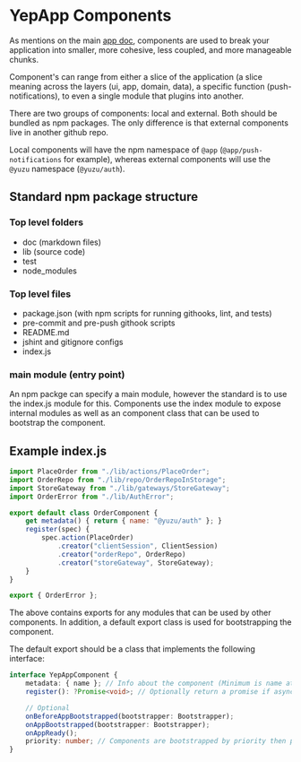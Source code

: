 # YepApp Components

As mentions on the main [app doc](./app.md), components are used to break your application into
smaller, more cohesive, less coupled, and more manageable chunks.

Component's can range from either a slice of the application (a slice meaning across the layers (ui, app, domain, data), a specific function (push-notifications), to even a single module that plugins into another.

There are two groups of components: local and external. Both should be bundled as npm packages. The only difference is that external components live in another github repo.

Local components will have the npm namespace of `@app` (`@app/push-notifications` for example), whereas external components will use the `@yuzu` namespace (`@yuzu/auth`).

## Standard npm package structure

### Top level folders
- doc (markdown files)
- lib (source code)
- test
- node_modules

### Top level files
- package.json (with npm scripts for running githooks, lint, and tests)
- pre-commit and pre-push githook scripts
- README.md
- jshint and gitignore configs
- index.js

### main module (entry point)
An npm packge can specify a main module, however the standard is to use the index.js module for this. Components use the index module to expose internal modules as well as an component class that can be used to bootstrap the component.

## Example index.js

```javascript
import PlaceOrder from "./lib/actions/PlaceOrder";
import OrderRepo from "./lib/repo/OrderRepoInStorage";
import StoreGateway from "./lib/gateways/StoreGateway";
import OrderError from "./lib/AuthError";

export default class OrderComponent {
    get metadata() { return { name: "@yuzu/auth" }; }
    register(spec) {
        spec.action(PlaceOrder)
            .creator("clientSession", ClientSession)
            .creator("orderRepo", OrderRepo)
            .creator("storeGateway", StoreGateway);
    }
}

export { OrderError };
```
The above contains exports for any modules that can be used by other components.
In addition, a default export class is used for bootstrapping the component.

The default export should be a class that implements the following interface:

```typescript
interface YepAppComponent {
    metadata: { name }; // Info about the component (Minimum is name attribute);
    register(): ?Promise<void>; // Optionally return a promise if async is needed.

    // Optional
    onBeforeAppBootstrapped(bootstrapper: Bootstrapper);
    onAppBootstrapped(bootstrapper: Bootstrapper);
    onAppReady();
    priority: number; // Components are bootstrapped by priority then placement in the `App.Components` constructor.
}
```

```

